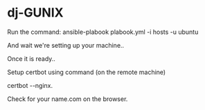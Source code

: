 # dj-GUNIX
Run the command:
ansible-plabook plabook.yml -i hosts -u ubuntu
 
 And wait we're setting up your machine..

 Once it is ready..

 Setup certbot using command (on the remote machine)

 certbot --nginx.


Check for your name.com on the browser. 